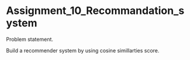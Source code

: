 # Assignment_10_Recommandation_system
Problem statement.

Build a recommender system by using cosine simillarties score.


